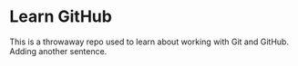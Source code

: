  # Learn GitHub

This is a throwaway repo used to learn about working with Git and GitHub.
Adding another sentence.
